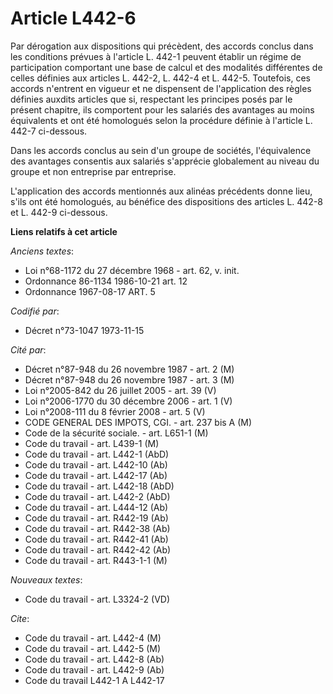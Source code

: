 # Article L442-6

Par dérogation aux dispositions qui précèdent, des accords conclus dans les conditions prévues à l'article L. 442-1 peuvent
établir un régime de participation comportant une base de calcul et des modalités différentes de celles définies aux articles
L. 442-2, L. 442-4 et L. 442-5. Toutefois, ces accords n'entrent en vigueur et ne dispensent de l'application des règles
définies auxdits articles que si, respectant les principes posés par le présent chapitre, ils comportent pour les salariés
des avantages au moins équivalents et ont été homologués selon la procédure définie à l'article L. 442-7 ci-dessous.

Dans les accords conclus au sein d'un groupe de sociétés, l'équivalence des avantages consentis aux salariés s'apprécie
globalement au niveau du groupe et non entreprise par entreprise.

L'application des accords mentionnés aux alinéas précédents donne lieu, s'ils ont été homologués, au bénéfice des
dispositions des articles L. 442-8 et L. 442-9 ci-dessous.

**Liens relatifs à cet article**

_Anciens textes_:

  - Loi n°68-1172 du 27 décembre 1968 - art. 62, v. init.
  - Ordonnance 86-1134 1986-10-21 art. 12
  - Ordonnance 1967-08-17 ART. 5

_Codifié par_:

  - Décret n°73-1047 1973-11-15

_Cité par_:

  - Décret n°87-948 du 26 novembre 1987 - art. 2 (M)
  - Décret n°87-948 du 26 novembre 1987 - art. 3 (M)
  - Loi n°2005-842 du 26 juillet 2005 - art. 39 (V)
  - Loi n°2006-1770 du 30 décembre 2006 - art. 1 (V)
  - Loi n°2008-111 du 8 février 2008 - art. 5 (V)
  - CODE GENERAL DES IMPOTS, CGI. - art. 237 bis A (M)
  - Code de la sécurité sociale. - art. L651-1 (M)
  - Code du travail - art. L439-1 (M)
  - Code du travail - art. L442-1 (AbD)
  - Code du travail - art. L442-10 (Ab)
  - Code du travail - art. L442-17 (Ab)
  - Code du travail - art. L442-18 (AbD)
  - Code du travail - art. L442-2 (AbD)
  - Code du travail - art. L444-12 (Ab)
  - Code du travail - art. R442-19 (Ab)
  - Code du travail - art. R442-38 (Ab)
  - Code du travail - art. R442-41 (Ab)
  - Code du travail - art. R442-42 (Ab)
  - Code du travail - art. R443-1-1 (M)

_Nouveaux textes_:

  - Code du travail - art. L3324-2 (VD)

_Cite_:

  - Code du travail - art. L442-4 (M)
  - Code du travail - art. L442-5 (M)
  - Code du travail - art. L442-8 (Ab)
  - Code du travail - art. L442-9 (Ab)
  - Code du travail L442-1 A L442-17
